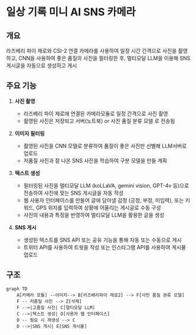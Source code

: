 # 일상 기록 미니 AI SNS 카메라

## 개요

라즈베리 파이 제로와 CSI-2 연결 카메라를 사용하여 일정 시간 간격으로 사진을 촬영하고, CNN을 사용하여 좋은 품질의 사진을 필터링한 후, 멀티모달 LLM을 이용해 SNS 게시글을 자동으로 생성하고 게시

## 주요 기능

1. **사진 촬영**
   - 라즈베리 파이 제로에 연결된 카메라모듈로 일정 간격으로 사진 촬영
   - 촬영된 사진은 저장되고 서버(노트북) or 사진 품질 분류 모델 로 전송됨

2. **이미지 필터링**
   - 촬영된 사진을 CNN 모델로 분류하여 품질이 좋은 사진만 선별해 LLM서버로 업로드
   - 저품질 사진과 잘 나온 SNS 사진을 학습하여 구분 모델을 만들 계획

3. **텍스트 생성**
   - 필터링된 사진을 멀티모달 LLM (koLLaVA, gemini vision, GPT-4v 등)으로 전송하여 사진에 맞는 SNS 게시글을 자동 작성
   - 웹 사용자 인터페이스를 만들어 글에 담아낼 감정 (긍정, 부정, 미입력), 또는 키워드, GPS 위치를 입력하여 상황에 어울리는 게시글로 수동 구성
   - 사진의 내용과 특징을 반영하여 멀티모달 LLM을 활용한 글을 생성

4. **SNS 게시**
   - 생성된 텍스트를 SNS API 또는 공유 기능을 통해 자동 또는 수동으로 게시
   - 트위터 API를 사용하여 트윗을 작성 또는 인스타그램 API를 사용하여 게시물 업로드

## 구조

```mermaid
graph TD
    A[카메라 모듈] --이미지--> B[라즈베리파이 제로2] --> F[사진 품질 분류 모델]
    F -- 저품질 사진 --> Z[삭제]
    F -->|고품질 사진| C[멀티모달 LLM]
    C -->|텍스트 생성| D[사용자 웹 인터페이스]
    D -- 필요 시 재생성 --> C
    D -->|SNS 게시| E[SNS 게시물]

```
